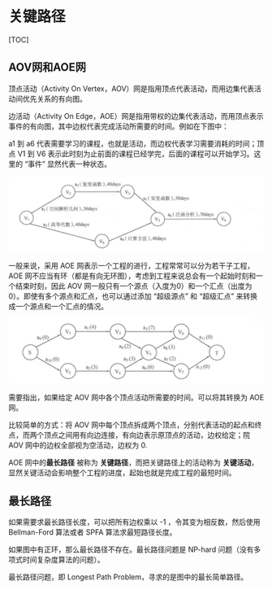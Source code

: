 # 关键路径

[TOC]

## AOV网和AOE网

顶点活动（Activity On Vertex，AOV）网是指用顶点代表活动，而用边集代表活动间优先关系的有向图。

边活动（Activity On Edge，AOE）网是指用带权的边集代表活动，而用顶点表示事件的有向图，其中边权代表完成活动所需要的时间。例如在下图中：

a1 到 a6 代表需要学习的课程，也就是活动，而边权代表学习需要消耗的时间；顶点 V1 到 V6 表示此时刻为止前面的课程已经学完，后面的课程可以开始学习。这里的 “事件” 显然代表一种状态。

![](./img/guanjianlujing.png)

一般来说，采用 AOE 网表示一个工程的进行，工程常常可以分为若干子工程，AOE 网不应当有环（都是有向无环图），考虑到工程来说总会有一个起始时刻和一个结束时刻，因此 AOV 网一般只有一个源点（入度为0）和一个汇点（出度为0）。即使有多个源点和汇点，也可以通过添加 “超级源点” 和 “超级汇点” 来转换成一个源点和一个汇点的情况。

![](./img/tuopupaixu2.png)

需要指出，如果给定 AOV 网中各个顶点活动所需要的时间。可以将其转换为 AOE 网。

比较简单的方式：将 AOV 网中每个顶点拆成两个顶点，分别代表活动的起点和终点，而两个顶点之间用有向边连接，有向边表示原顶点的活动，边权给定；院 AOV 网中的边权全部视为空活动，边权为 0.

AOE 网中的**最长路径** 被称为 **关键路径**，而把关键路径上的活动称为 **关键活动**，显然关键活动会影响整个工程的进度，起始也就是完成工程的最短时间。

## 最长路径

如果需要求最长路径长度，可以把所有边权乘以 -1 ，令其变为相反数，然后使用 Bellman-Ford 算法或者 SPFA 算法求最短路径长度。

如果图中有正环，那么最长路径不存在。最长路径问题是 NP-hard 问题（没有多项式时间复杂度算法的问题）。

最长路径问题，即 Longest Path Problem，寻求的是图中的最长简单路径。

